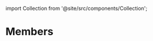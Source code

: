 
import Collection from '@site/src/components/Collection';

# Members

<Collection record="members" collection="core" />


